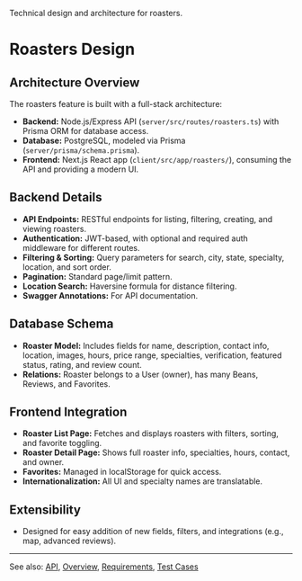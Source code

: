 
Technical design and architecture for roasters.

# Roasters Design

## Architecture Overview
The roasters feature is built with a full-stack architecture:

- **Backend:** Node.js/Express API (`server/src/routes/roasters.ts`) with Prisma ORM for database access.
- **Database:** PostgreSQL, modeled via Prisma (`server/prisma/schema.prisma`).
- **Frontend:** Next.js React app (`client/src/app/roasters/`), consuming the API and providing a modern UI.

## Backend Details
- **API Endpoints:** RESTful endpoints for listing, filtering, creating, and viewing roasters.
- **Authentication:** JWT-based, with optional and required auth middleware for different routes.
- **Filtering & Sorting:** Query parameters for search, city, state, specialty, location, and sort order.
- **Pagination:** Standard page/limit pattern.
- **Location Search:** Haversine formula for distance filtering.
- **Swagger Annotations:** For API documentation.

## Database Schema
- **Roaster Model:** Includes fields for name, description, contact info, location, images, hours, price range, specialties, verification, featured status, rating, and review count.
- **Relations:** Roaster belongs to a User (owner), has many Beans, Reviews, and Favorites.

## Frontend Integration
- **Roaster List Page:** Fetches and displays roasters with filters, sorting, and favorite toggling.
- **Roaster Detail Page:** Shows full roaster info, specialties, hours, contact, and owner.
- **Favorites:** Managed in localStorage for quick access.
- **Internationalization:** All UI and specialty names are translatable.

## Extensibility
- Designed for easy addition of new fields, filters, and integrations (e.g., map, advanced reviews).

---

See also: [API](api.md), [Overview](overview.md), [Requirements](requirements.md), [Test Cases](test.md)
